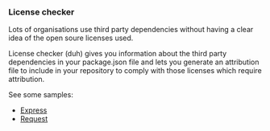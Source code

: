 ### License checker

Lots of organisations use third party dependencies without having a clear idea of the open soure licenses used. 

License checker (duh) gives you information about the third party dependencies in your package.json file and lets you generate an attribution file to include in your repository to comply with those licenses which require attribution.

See some samples:

- [Express](https://license-checker.netlify.com/?url=https://raw.githubusercontent.com/expressjs/express/master/package.json)
- [Request](https://license-checker.netlify.com/?url=https://raw.githubusercontent.com/request/request/master/package.json)

